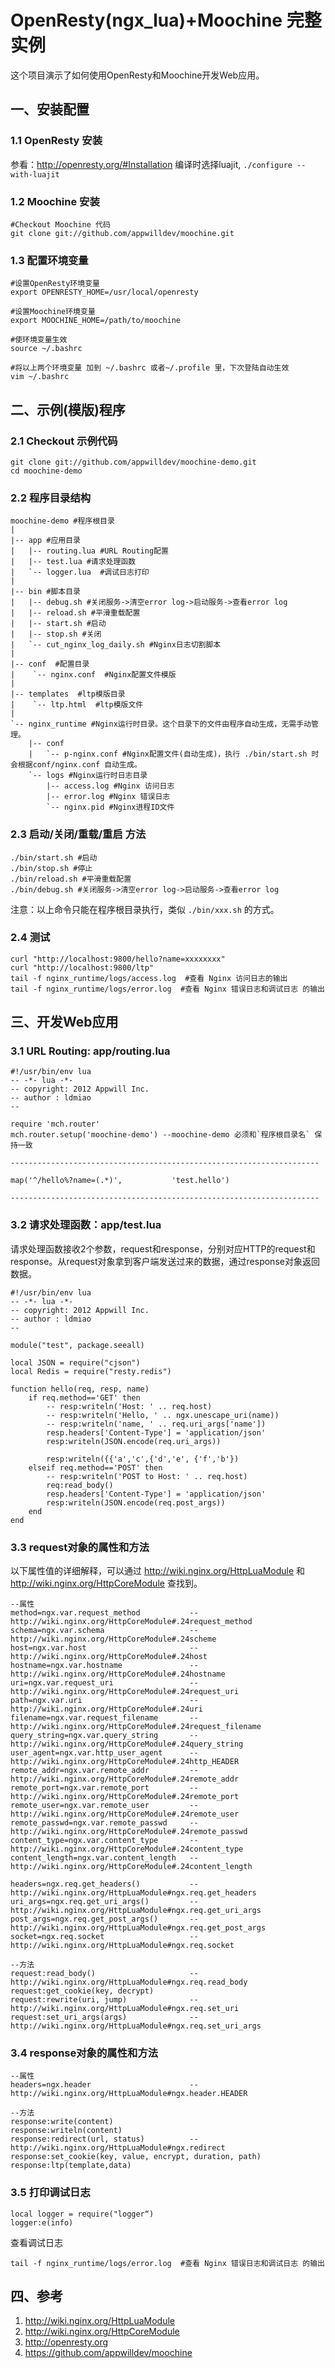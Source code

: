 # OpenResty(ngx_lua)+Moochine 完整实例

这个项目演示了如何使用OpenResty和Moochine开发Web应用。

## 一、安装配置

### 1.1 OpenResty 安装
参看：http://openresty.org/#Installation
编译时选择luajit, `./configure --with-luajit`

### 1.2 Moochine 安装
    #Checkout Moochine 代码
    git clone git://github.com/appwilldev/moochine.git 
    

### 1.3 配置环境变量
    #设置OpenResty环境变量
    export OPENRESTY_HOME=/usr/local/openresty
    
    #设置Moochine环境变量
    export MOOCHINE_HOME=/path/to/moochine
    
    #使环境变量生效
    source ~/.bashrc
    
    #将以上两个环境变量 加到 ~/.bashrc 或者~/.profile 里，下次登陆自动生效
    vim ~/.bashrc
    

## 二、示例(模版)程序
### 2.1 Checkout 示例代码
    git clone git://github.com/appwilldev/moochine-demo.git
    cd moochine-demo
    
### 2.2 程序目录结构
    
    moochine-demo #程序根目录
    |
    |-- app #应用目录
    |   |-- routing.lua #URL Routing配置
    |   |-- test.lua #请求处理函数
    |   `-- logger.lua  #调试日志打印
    |
    |-- bin #脚本目录
    |   |-- debug.sh #关闭服务->清空error log->启动服务->查看error log
    |   |-- reload.sh #平滑重载配置
    |   |-- start.sh #启动
    |   |-- stop.sh #关闭
    |   `-- cut_nginx_log_daily.sh #Nginx日志切割脚本
    |
    |-- conf  #配置目录
    |    `-- nginx.conf  #Nginx配置文件模版
    |
    |-- templates  #ltp模版目录
    |    `-- ltp.html  #ltp模版文件
    |
    `-- nginx_runtime #Nginx运行时目录。这个目录下的文件由程序自动生成，无需手动管理。
        |-- conf
        |   `-- p-nginx.conf #Nginx配置文件(自动生成)，执行 ./bin/start.sh 时会根据conf/nginx.conf 自动生成。
        `-- logs #Nginx运行时日志目录
            |-- access.log #Nginx 访问日志
            |-- error.log #Nginx 错误日志
            `-- nginx.pid #Nginx进程ID文件
    

### 2.3 启动/关闭/重载/重启 方法
    ./bin/start.sh #启动
    ./bin/stop.sh #停止
    ./bin/reload.sh #平滑重载配置
    ./bin/debug.sh #关闭服务->清空error log->启动服务->查看error log

注意：以上命令只能在程序根目录执行，类似 `./bin/xxx.sh` 的方式。    

### 2.4 测试
    curl "http://localhost:9800/hello?name=xxxxxxxx"
    curl "http://localhost:9800/ltp"
    tail -f nginx_runtime/logs/access.log  #查看 Nginx 访问日志的输出
    tail -f nginx_runtime/logs/error.log  #查看 Nginx 错误日志和调试日志 的输出
    

## 三、开发Web应用
### 3.1 URL Routing: app/routing.lua
    #!/usr/bin/env lua
    -- -*- lua -*-
    -- copyright: 2012 Appwill Inc.
    -- author : ldmiao
    --
    
    require 'mch.router'
    mch.router.setup('moochine-demo') --moochine-demo 必须和`程序根目录名` 保持一致
    
    ---------------------------------------------------------------------
    
    map('^/hello%?name=(.*)',           'test.hello')
    
    ---------------------------------------------------------------------
    

### 3.2 请求处理函数：app/test.lua
请求处理函数接收2个参数，request和response，分别对应HTTP的request和response。从request对象拿到客户端发送过来的数据，通过response对象返回数据。

    #!/usr/bin/env lua
    -- -*- lua -*-
    -- copyright: 2012 Appwill Inc.
    -- author : ldmiao
    --
    
    module("test", package.seeall)
    
    local JSON = require("cjson")
    local Redis = require("resty.redis")
    
    function hello(req, resp, name)
        if req.method=='GET' then
            -- resp:writeln('Host: ' .. req.host)
            -- resp:writeln('Hello, ' .. ngx.unescape_uri(name))
            -- resp:writeln('name, ' .. req.uri_args['name'])
            resp.headers['Content-Type'] = 'application/json'
            resp:writeln(JSON.encode(req.uri_args))

            resp:writeln({{'a','c',{'d','e', {'f','b'})
        elseif req.method=='POST' then
            -- resp:writeln('POST to Host: ' .. req.host)
            req:read_body()
            resp.headers['Content-Type'] = 'application/json'
            resp:writeln(JSON.encode(req.post_args))
        end 
    end

### 3.3 request对象的属性和方法
以下属性值的详细解释，可以通过 http://wiki.nginx.org/HttpLuaModule 和 http://wiki.nginx.org/HttpCoreModule 查找到。

    --属性
    method=ngx.var.request_method           -- http://wiki.nginx.org/HttpCoreModule#.24request_method
    schema=ngx.var.schema                   -- http://wiki.nginx.org/HttpCoreModule#.24scheme
    host=ngx.var.host                       -- http://wiki.nginx.org/HttpCoreModule#.24host
    hostname=ngx.var.hostname               -- http://wiki.nginx.org/HttpCoreModule#.24hostname
    uri=ngx.var.request_uri                 -- http://wiki.nginx.org/HttpCoreModule#.24request_uri
    path=ngx.var.uri                        -- http://wiki.nginx.org/HttpCoreModule#.24uri
    filename=ngx.var.request_filename       -- http://wiki.nginx.org/HttpCoreModule#.24request_filename
    query_string=ngx.var.query_string       -- http://wiki.nginx.org/HttpCoreModule#.24query_string
    user_agent=ngx.var.http_user_agent      -- http://wiki.nginx.org/HttpCoreModule#.24http_HEADER
    remote_addr=ngx.var.remote_addr         -- http://wiki.nginx.org/HttpCoreModule#.24remote_addr
    remote_port=ngx.var.remote_port         -- http://wiki.nginx.org/HttpCoreModule#.24remote_port
    remote_user=ngx.var.remote_user         -- http://wiki.nginx.org/HttpCoreModule#.24remote_user
    remote_passwd=ngx.var.remote_passwd     -- http://wiki.nginx.org/HttpCoreModule#.24remote_passwd
    content_type=ngx.var.content_type       -- http://wiki.nginx.org/HttpCoreModule#.24content_type
    content_length=ngx.var.content_length   -- http://wiki.nginx.org/HttpCoreModule#.24content_length
    
    headers=ngx.req.get_headers()           -- http://wiki.nginx.org/HttpLuaModule#ngx.req.get_headers
    uri_args=ngx.req.get_uri_args()         -- http://wiki.nginx.org/HttpLuaModule#ngx.req.get_uri_args
    post_args=ngx.req.get_post_args()       -- http://wiki.nginx.org/HttpLuaModule#ngx.req.get_post_args
    socket=ngx.req.socket                   -- http://wiki.nginx.org/HttpLuaModule#ngx.req.socket
    
    --方法
    request:read_body()                     -- http://wiki.nginx.org/HttpLuaModule#ngx.req.read_body
    request:get_cookie(key, decrypt)
    request:rewrite(uri, jump)              -- http://wiki.nginx.org/HttpLuaModule#ngx.req.set_uri
    request:set_uri_args(args)              -- http://wiki.nginx.org/HttpLuaModule#ngx.req.set_uri_args
    

### 3.4 response对象的属性和方法
    --属性
    headers=ngx.header                      -- http://wiki.nginx.org/HttpLuaModule#ngx.header.HEADER
    
    --方法
    response:write(content)
    response:writeln(content)
    response:redirect(url, status)          -- http://wiki.nginx.org/HttpLuaModule#ngx.redirect
    response:set_cookie(key, value, encrypt, duration, path)
    response:ltp(template,data)
    

### 3.5 打印调试日志
    local logger = require("logger“)
    logger:e(info)

查看调试日志

    tail -f nginx_runtime/logs/error.log  #查看 Nginx 错误日志和调试日志 的输出
    

## 四、参考 
1. http://wiki.nginx.org/HttpLuaModule 
1. http://wiki.nginx.org/HttpCoreModule 
1. http://openresty.org
1. https://github.com/appwilldev/moochine

